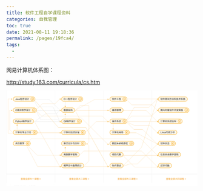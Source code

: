 ```yaml
---
title: 软件工程自学课程资料
categories: 自我管理
toc: true
date: 2021-08-11 19:18:36
permalink: /pages/19fca4/
tags: 
  - 
---
```


网易计算机体系图：

http://study.163.com/curricula/cs.htm

![image-20200412115853657](self-study-plan/image-20200412115853657.png)

